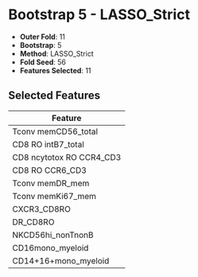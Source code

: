 # Bootstrap 5 - LASSO_Strict

- **Outer Fold**: 11
- **Bootstrap**: 5
- **Method**: LASSO_Strict
- **Fold Seed**: 56
- **Features Selected**: 11

## Selected Features

| Feature |
|---------|
| Tconv memCD56_total |
| CD8 RO intB7_total |
| CD8 ncytotox RO CCR4_CD3 |
| CD8 RO CCR6_CD3 |
| Tconv memDR_mem |
| Tconv memKi67_mem |
| CXCR3_CD8RO |
| DR_CD8RO |
| NKCD56hi_nonTnonB |
| CD16mono_myeloid |
| CD14+16+mono_myeloid |
